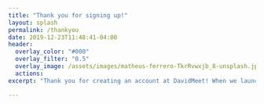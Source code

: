 ```yaml
---
title: "Thank you for signing up!"
layout: splash
permalink: /thankyou
date: 2019-12-23T11:48:41-04:00
header:
  overlay_color: "#000"
  overlay_filter: "0.5"
  overlay_image: /assets/images/matheus-ferrero-TkrRvwxjb_8-unsplash.jpg
  actions:
excerpt: "Thank you for creating an account at DavidMeet! When we launch, you'll be one of the first Davids we'll tell!"

---
```

